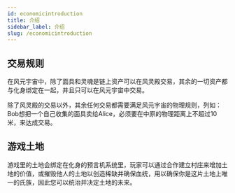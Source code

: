 ```yaml
---
id: economicintroduction
title: 介绍
sidebar_label: 介绍
slug: /economicintroduction
---
```

## 交易规则
在风元宇宙中，除了面具和灵魂是链上资产可以在风灵殿交易，其余的一切资产都与化身绑定在一起，并且只可以在风元宇宙中交易。 

除了风灵殿的交易以外，其余任何交易都需要满足风元宇宙的物理规则，列如：Bob想把一个自己收集的面具卖给Alice，必须要在中原的物理距离上不超过10米，来达成交易。
## 游戏土地
游戏里的土地会绑定在化身的预言机系统里，玩家可以通过合作建立村庄来增加土地的价值，或摧毁他人的土地以创造稀缺并确保血统，用以确保你是这片土地上唯一的氏族，因此您可以统治并决定土地的未来。



